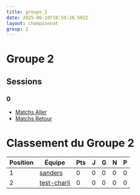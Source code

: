 ```yaml
---
title: groupe_2
date: 2025-06-10T10:59:26.502Z
layout: championnat
group: 2
---
```


# Groupe 2

## Sessions


###  0
- [Matchs Aller](/scores/session-0/groupe-2/aller/)
- [Matchs Retour](/scores/session-0/groupe-2/retour/)

# Classement du Groupe 2

| Position | Équipe | Pts | J | G | N | P  |
|----------|--------|-----|---|-----|-----|-----|
| 1 | [sanders](/teams/sanders) | 0 | 0 | 0 | 0 | 0 |
| 2 | [test-charli](/teams/test-charli) | 0 | 0 | 0 | 0 | 0 |